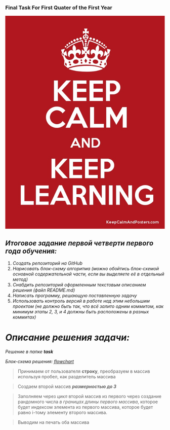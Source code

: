 ### Final Task For First Quater of the First Year
![keepcalmandkeeplearninh](kckl.jpeg)

## *Итоговое задание первой четверти первого года обучения:*

1. *Создать репозиторий на GitHub*
2. *Нарисовать блок-схему алгоритма (можно обойтись блок-схемой основной содержательной части, если вы выделяете её в отдельный метод)*
3. *Снабдить репозиторий оформленным текстовым описанием решения (файл README.md)*
4. *Написать программу, решающую поставленную задачу*
5. *Использовать контроль версий в работе над этим небольшим проектом (не должно быть так, что всё залито одним коммитом, как минимум этапы 2, 3, и 4 должны быть расположены в разных коммитах)*

# *Описание решения задачи:*
*Решение в папке **task***

*Блок-схема решения: [flowchart](kckl.jpeg)*

> Принимаем от пользователя **строку**, преобразуем в массив используя пробел, как разделитель массива

> Создаем второй массив _**размерностью до 3**_

> Заполняем  через *цикл* второй массив из первого через создание рандомного числа *в границах длины первого массива*, которое будет индексом элемента из первого массива, которое будет равно i-тому элементу второго массива. 

> Выводим на печать оба массива

